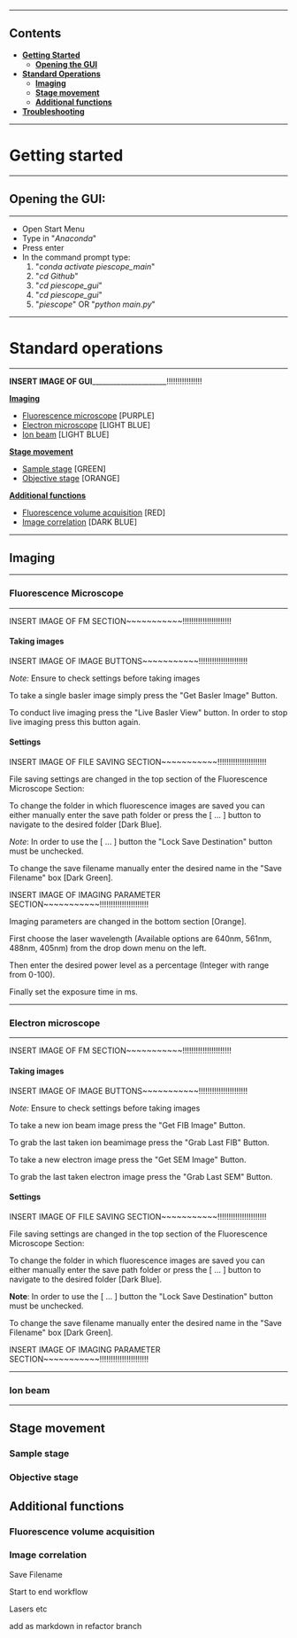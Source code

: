 ------------------------------------------------------------------------------------

## Contents ##

- [**Getting Started**](#getting-started)
  - [**Opening the GUI**](#opening-the-gui)
- [**Standard Operations**](#standard-operations)
  - [**Imaging**](#imaging)
  - [**Stage movement**](#stage-movement)
  - [**Additional functions**](#additional-functions)
- [**Troubleshooting**](#troubleshooting)





------------------------------------------------------------------------------------

# Getting started #

------------------------------------------------------------------------------------

## Opening the GUI: ##

------------------------------------------------------------------------------------

- Open Start Menu
- Type in "*Anaconda*"
- Press enter
- In the command prompt type:
	1. "*conda activate piescope_main*"
	2. "*cd Github*"
	3. "*cd piescope_gui*"
	4. "*cd piescope_gui*"
	5. "*piescope*" OR "*python main.py*"

------------------------------------------------------------------------------------

# Standard operations #

------------------------------------------------------------------------------------

**INSERT IMAGE OF GUI**_____________________!!!!!!!!!!!!!!!!

[**Imaging**](#imaging)
- [Fluorescence microscope](#fluorescence-microscope) [PURPLE]
- [Electron microscope](#electron-microscope) [LIGHT BLUE]
- [Ion beam](#ion-beam) [LIGHT BLUE]

[**Stage movement**](#stage-movement)
- [Sample stage](#sample-stage) [GREEN]
- [Objective stage](#objective-stage) [ORANGE]

[**Additional functions**](#additional-functions)
- [Fluorescence volume acquisition](#fluorescence-volume-acquisition) [RED]
- [Image correlation](#image-correlation) [DARK BLUE]

------------------------------------------------------------------------------------

## Imaging ##

------------------------------------------------------------------------------------

### Fluorescence Microscope ###

------------------------------------------------------------------------------------

INSERT IMAGE OF FM SECTION~~~~~~~~~~~!!!!!!!!!!!!!!!!!!!!!!

#### Taking images ####

INSERT IMAGE OF IMAGE BUTTONS~~~~~~~~~~~!!!!!!!!!!!!!!!!!!!!!!

*Note:*  Ensure to check settings before taking images

To take a single basler image simply press the "Get Basler Image" Button.  

To conduct live imaging press the "Live Basler View" button.  In order to stop live imaging press this button again.

#### Settings ####
INSERT IMAGE OF FILE SAVING SECTION~~~~~~~~~~~!!!!!!!!!!!!!!!!!!!!!!

File saving settings are changed in the top section of the Fluorescence Microscope Section:

To change the folder in which fluorescence images are saved you can either manually enter the save path folder or press the [ ... ] button to navigate to the desired folder [Dark Blue].

*Note*:  In order to use the [ ... ] button the "Lock Save Destination" button must be unchecked.

To change the save filename manually enter the desired name in the "Save Filename" box [Dark Green].

INSERT IMAGE OF IMAGING PARAMETER SECTION~~~~~~~~~~~!!!!!!!!!!!!!!!!!!!!!!

Imaging parameters are changed in the bottom section [Orange].

First choose the laser wavelength (Available options are 640nm, 561nm, 488nm, 
405nm) from the drop down menu on the left.  

Then enter the desired power level as a percentage (Integer with range from 0-100).

Finally set the exposure time in ms.

------------------------------------------------------------------------------------

### Electron microscope ###

------------------------------------------------------------------------------------

INSERT IMAGE OF FM SECTION~~~~~~~~~~~!!!!!!!!!!!!!!!!!!!!!!

#### Taking images ####

INSERT IMAGE OF IMAGE BUTTONS~~~~~~~~~~~!!!!!!!!!!!!!!!!!!!!!!

*Note:*  Ensure to check settings before taking images

To take a new ion beam image press the "Get FIB Image" Button.

To grab the last taken ion beamimage press the "Grab Last FIB" Button.

To take a new electron image press the "Get SEM Image" Button.

To grab the last taken electron image press the "Grab Last SEM" Button.

#### Settings ####

INSERT IMAGE OF FILE SAVING SECTION~~~~~~~~~~~!!!!!!!!!!!!!!!!!!!!!!

File saving settings are changed in the top section of the Fluorescence Microscope Section:

To change the folder in which fluorescence images are saved you can either manually enter the save path folder or press the [ ... ] button to navigate to the desired folder [Dark Blue].

**Note**:  In order to use the [ ... ] button the "Lock Save Destination" button must be unchecked.

To change the save filename manually enter the desired name in the "Save Filename" box [Dark Green].

INSERT IMAGE OF IMAGING PARAMETER SECTION~~~~~~~~~~~!!!!!!!!!!!!!!!!!!!!!!








------------------------------------------------------------------------------------

### Ion beam ###

------------------------------------------------------------------------------------












## Stage movement

### Sample stage

### Objective stage

## Additional functions

### Fluorescence volume acquisition

### Image correlation


Save Filename

Start to end workflow

Lasers etc

add as markdown in refactor branch

